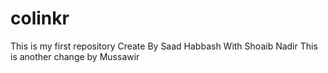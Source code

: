 # colinkr
This is my first repository
Create By Saad Habbash With Shoaib Nadir
This is another change by Mussawir